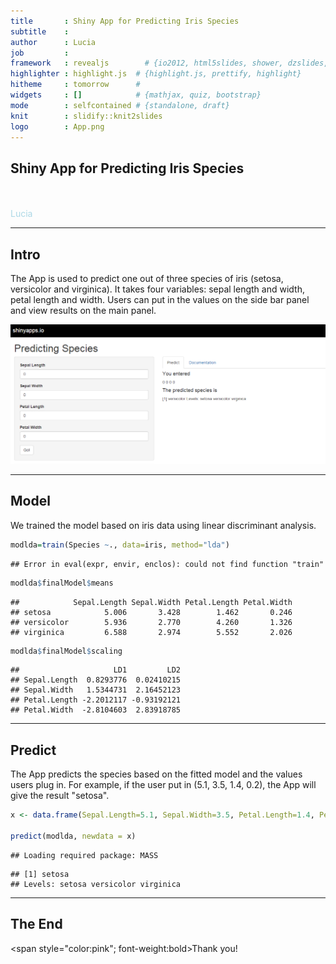 ```yaml
---
title       : Shiny App for Predicting Iris Species
subtitle    : 
author      : Lucia
job         : 
framework   : revealjs        # {io2012, html5slides, shower, dzslides, ...}
highlighter : highlight.js  # {highlight.js, prettify, highlight}
hitheme     : tomorrow      # 
widgets     : []            # {mathjax, quiz, bootstrap}
mode        : selfcontained # {standalone, draft}
knit        : slidify::knit2slides
logo        : App.png
---
```


## Shiny App for Predicting Iris Species

<br>
<br>
<span style="color:lightblue">Lucia</span>

---

## Intro

The App is used to predict one out of three species of iris (setosa, versicolor and virginica). It takes four variables: sepal length and width, petal length and width. Users can put in the values on the side bar panel and view results on the main panel.

![APicture](./assets/img/app.PNG)

--- 

## Model

We trained the model based on iris data using linear discriminant analysis.


```r
modlda=train(Species ~., data=iris, method="lda")
```

```
## Error in eval(expr, envir, enclos): could not find function "train"
```

```r
modlda$finalModel$means
```

```
##            Sepal.Length Sepal.Width Petal.Length Petal.Width
## setosa            5.006       3.428        1.462       0.246
## versicolor        5.936       2.770        4.260       1.326
## virginica         6.588       2.974        5.552       2.026
```

```r
modlda$finalModel$scaling
```

```
##                     LD1         LD2
## Sepal.Length  0.8293776  0.02410215
## Sepal.Width   1.5344731  2.16452123
## Petal.Length -2.2012117 -0.93192121
## Petal.Width  -2.8104603  2.83918785
```

---

## Predict

The App predicts the species based on the fitted model and the values users plug in. 
For example, if the user put in (5.1, 3.5, 1.4, 0.2), the App will give the result "setosa".


```r
x <- data.frame(Sepal.Length=5.1, Sepal.Width=3.5, Petal.Length=1.4, Petal.Width=0.2)

predict(modlda, newdata = x)
```

```
## Loading required package: MASS
```

```
## [1] setosa
## Levels: setosa versicolor virginica
```

---

## The End

<span style="color:pink"; font-weight:bold>Thank you!</span>





